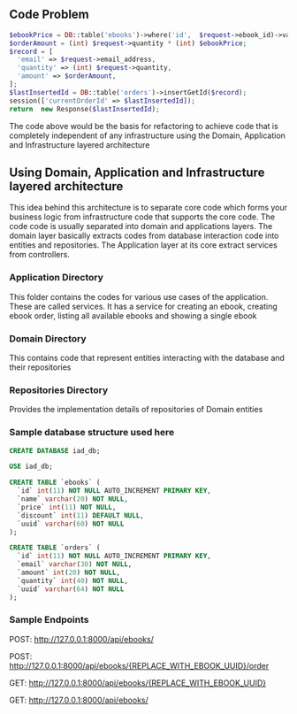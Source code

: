 ## Code Problem

```php
$ebookPrice = DB::table('ebooks')->where('id',  $request->ebook_id)->value('price');
$orderAmount = (int) $request->quantity * (int) $ebookPrice;
$record = [
  'email' => $request->email_address,
  'quantity' => (int) $request->quantity,
  'amount' => $orderAmount,
];
$lastInsertedId = DB::table('orders')->insertGetId($record);
session(['currentOrderId' => $lastInsertedId]);
return  new Response($lastInsertedId);
```

The code above would be the basis for refactoring to achieve code that is completely independent of any infrastructure using the Domain, Application and Infrastructure layered architecture

## Using Domain, Application and Infrastructure layered architecture

This idea behind this architecture is to separate core code which forms your business logic from infrastructure code that supports the core code. The code code is usually separated into domain and applications layers. The domain layer basically extracts codes from database interaction code into entities and repositories. The Application layer at its core extract services from controllers.

### Application Directory

This folder contains the codes for various use cases of the application. These are called services. It has a service for creating an ebook, creating ebook order, listing all available ebooks and showing a single ebook

### Domain Directory

This contains code that represent entities interacting with the database and their repositories

### Repositories Directory

Provides the implementation details of repositories of Domain entities

### Sample database structure used here

```sql
CREATE DATABASE iad_db;

USE iad_db;

CREATE TABLE `ebooks` (
  `id` int(11) NOT NULL AUTO_INCREMENT PRIMARY KEY,
  `name` varchar(20) NOT NULL,
  `price` int(11) NOT NULL,
  `discount` int(11) DEFAULT NULL,
  `uuid` varchar(60) NOT NULL
);

CREATE TABLE `orders` (
  `id` int(11) NOT NULL AUTO_INCREMENT PRIMARY KEY,
  `email` varchar(30) NOT NULL,
  `amount` int(20) NOT NULL,
  `quantity` int(40) NOT NULL,
  `uuid` varchar(64) NOT NULL
);
```

### Sample Endpoints

POST: http://127.0.0.1:8000/api/ebooks/

POST: http://127.0.0.1:8000/api/ebooks/{REPLACE_WITH_EBOOK_UUID}/order

GET: http://127.0.0.1:8000/api/ebooks/{REPLACE_WITH_EBOOK_UUID}

GET: http://127.0.0.1:8000/api/ebooks/
